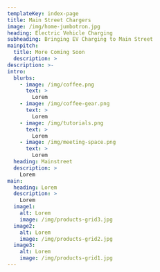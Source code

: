 ```yaml
---
templateKey: index-page
title: Main Street Chargers
image: /img/home-jumbotron.jpg
heading: Electric Vehicle Charging
subheading: Bringing EV Charging to Main Street
mainpitch:
  title: More Coming Soon
  description: >
description: >-
intro:
  blurbs:
    - image: /img/coffee.png
      text: >
        Lorem
    - image: /img/coffee-gear.png
      text: >
        Lorem
    - image: /img/tutorials.png
      text: >
        Lorem
    - image: /img/meeting-space.png
      text: >
        Lorem
  heading: Mainstreet
  description: >
    Lorem
main:
  heading: Lorem
  description: >
    Lorem
  image1:
    alt: Lorem
    image: /img/products-grid3.jpg
  image2:
    alt: Lorem
    image: /img/products-grid2.jpg
  image3:
    alt: Lorem
    image: /img/products-grid1.jpg
---
```


